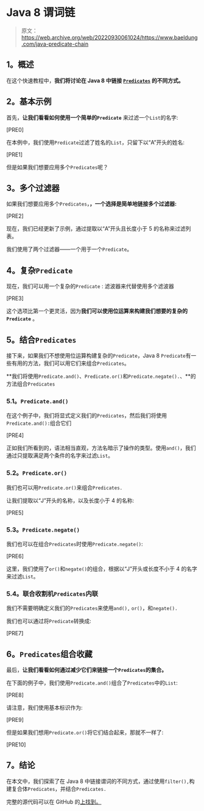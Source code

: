 # Java 8 谓词链

> 原文：<https://web.archive.org/web/20220930061024/https://www.baeldung.com/java-predicate-chain>

## **1。概述**

在这个快速教程中，**我们将讨论在 Java 8 中链接 [`Predicates`](/web/20221028012857/https://www.baeldung.com/cs/predicates) 的不同方式。**

## **2。基本示例**

首先，**让我们看看如何使用一个简单的`Predicate`** 来过滤一个`List`的名字:

[PRE0]

在本例中，我们使用`Predicate`过滤了姓名的`List`，只留下以“A”开头的姓名:

[PRE1]

但是如果我们想要应用多个`Predicates`呢？

## **3。多个过滤器**

如果我们想要应用多个`Predicates`，**，一个选择是简单地链接多个过滤器:**

[PRE2]

现在，我们已经更新了示例，通过提取以“A”开头且长度小于 5 的名称来过滤列表。

我们使用了两个过滤器——一个用于一个`Predicate`。

## **4。复杂`Predicate`**

现在，我们可以用一个复杂的`Predicate` : 滤波器来代替使用多个滤波器

[PRE3]

这个选项比第一个更灵活，因为**我们可以使用位运算来构建我们想要的复杂的`Predicate`** 。

## **5。结合`Predicates`**

接下来，如果我们不想使用位运算构建复杂的`Predicate`，Java 8 `Predicate`有一些有用的方法，我们可以用它们来组合`Predicates`。

**我们将使用`Predicate.and()`、`Predicate.or()`和`Predicate.negate().`、**的方法组合`Predicates`

### **5.1。`Predicate.and()`**

在这个例子中，我们将显式定义我们的`Predicates`，然后我们将使用`Predicate.and():`组合它们

[PRE4]

正如我们所看到的，语法相当直观，方法名暗示了操作的类型。使用`and()`，我们通过只提取满足两个条件的名字来过滤`List`。

### **5.2。`Predicate.or()`**

我们也可以用`Predicate.or()`来组合`Predicates.`

让我们提取以“J”开头的名称，以及长度小于 4 的名称:

[PRE5]

### **5.3。`Predicate.negate()`**

我们也可以在组合`Predicates`时使用`Predicate.negate()`:

[PRE6]

这里，我们使用了`or()`和`negate()`的组合，根据以“J”开头或长度不小于 4 的名字来过滤`List`。

### **5.4。联合收割机`Predicates`内联**

我们不需要明确定义我们的`Predicates`来使用`and(),` `or()`，和`negate().`

我们也可以通过将`Predicate`转换成:

[PRE7]

## **6。`Predicates`组合收藏**

最后，**让我们看看如何通过减少它们来链接一个`Predicates`的集合。**

在下面的例子中，我们使用`Predicate.and()`组合了`Predicates`中的`List`:

[PRE8]

请注意，我们使用基本标识作为:

[PRE9]

但是如果我们想用`Predicate.or()`将它们结合起来，那就不一样了:

[PRE10]

## **7。结论**

在本文中，我们探索了在 Java 8 中链接谓词的不同方式，通过使用`filter(),`构建复合体`Predicates`，并结合`Predicates.`

完整的源代码可以在 GitHub 的[上找到。](https://web.archive.org/web/20221028012857/https://github.com/eugenp/tutorials/tree/master/core-java-modules/core-java-function)